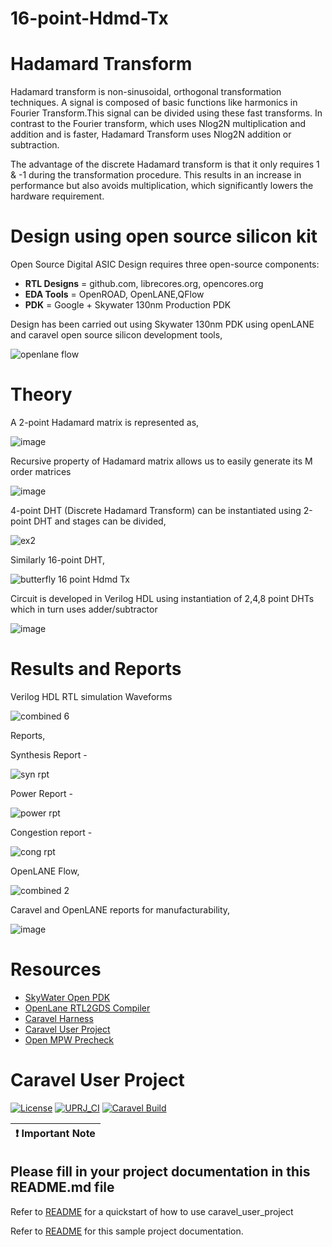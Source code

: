 # 16-point-Hdmd-Tx

# Hadamard Transform
Hadamard transform is non-sinusoidal, orthogonal transformation techniques. A signal is composed of basic functions like harmonics in Fourier Transform.This signal can be divided using these fast transforms. In contrast to the Fourier transform, which uses Nlog2N multiplication and addition and is faster, Hadamard Transform uses Nlog2N addition or subtraction.

The advantage of the discrete Hadamard transform is that it only requires 1 & -1 during the transformation procedure. This results in an increase in performance but also avoids multiplication, which significantly lowers the hardware requirement.

# Design using open source silicon kit

Open Source Digital ASIC Design requires three open-source components:  
- **RTL Designs** = github.com, librecores.org, opencores.org
- **EDA Tools** = OpenROAD, OpenLANE,QFlow  
- **PDK** = Google + Skywater 130nm Production PDK

Design has been carried out using Skywater 130nm PDK using openLANE and caravel open source silicon development tools,

![openlane flow](https://user-images.githubusercontent.com/106398260/200923562-10258199-deb3-4f2c-9889-5fffb18edf0b.jpg)

# Theory

A 2-point Hadamard matrix is represented as,

![image](https://user-images.githubusercontent.com/106398260/200916745-71ffaf15-d4e9-40d0-8fa0-6eded2f11194.png)

Recursive property of Hadamard matrix allows us to easily generate its M order matrices

![image](https://user-images.githubusercontent.com/106398260/200917431-a13524f4-af09-47cd-a95f-fff0f045cb7a.png)

4-point DHT (Discrete Hadamard Transform) can be instantiated using 2-point DHT and stages can be divided,

![ex2](https://user-images.githubusercontent.com/106398260/200920895-18d07759-c20d-4b66-8080-383a4cef58e2.png)


Similarly 16-point DHT,

![butterfly 16 point Hdmd Tx](https://user-images.githubusercontent.com/106398260/200912744-7210721f-9a68-4bdb-93bc-4dfb3b3bcfa9.png)

Circuit is developed in Verilog HDL using instantiation of 2,4,8 point DHTs which in turn uses adder/subtractor


![image](https://user-images.githubusercontent.com/106398260/200922435-9a479b2f-748f-42b0-9478-5169eeeafcb6.png)

# Results and Reports

Verilog HDL RTL simulation Waveforms


![combined 6](https://user-images.githubusercontent.com/106398260/200920074-1722c314-1fa6-46ec-a4ef-a6d89479d32e.png)


Reports, 

Synthesis Report -


![syn rpt](https://user-images.githubusercontent.com/106398260/200923842-4dde56d9-3eed-429c-997d-70986c9dec91.png)

Power Report -


![power rpt](https://user-images.githubusercontent.com/106398260/200923932-fef7b6c7-7fd3-40da-8c33-72353d239319.png)

Congestion report - 


![cong rpt](https://user-images.githubusercontent.com/106398260/200924171-cf73b80b-f087-4f61-8078-bd7ffb73d837.png)

OpenLANE Flow,

![combined 2](https://user-images.githubusercontent.com/106398260/200921075-787d82c2-355f-4c4f-9a3c-17ec11989529.png)

Caravel and OpenLANE reports for manufacturability,

![image](https://user-images.githubusercontent.com/106398260/200925271-fc4c2061-1067-4e88-a349-576d4a2f9d24.png)

# Resources

- [SkyWater Open PDK](https://github.com/google/skywater-pdk)
- [OpenLane RTL2GDS Compiler](https://github.com/efabless/openlane)
- [Caravel Harness](https://github.com/efabless/caravel)
- [Caravel User Project](https://github.com/efabless/caravel_user_project)
- [Open MPW Precheck](https://github.com/efabless/open_mpw_precheck)



# Caravel User Project

[![License](https://img.shields.io/badge/License-Apache%202.0-blue.svg)](https://opensource.org/licenses/Apache-2.0) [![UPRJ_CI](https://github.com/efabless/caravel_project_example/actions/workflows/user_project_ci.yml/badge.svg)](https://github.com/efabless/caravel_project_example/actions/workflows/user_project_ci.yml) [![Caravel Build](https://github.com/efabless/caravel_project_example/actions/workflows/caravel_build.yml/badge.svg)](https://github.com/efabless/caravel_project_example/actions/workflows/caravel_build.yml)

| :exclamation: Important Note            |
|-----------------------------------------|

## Please fill in your project documentation in this README.md file 

Refer to [README](docs/source/index.rst#section-quickstart) for a quickstart of how to use caravel_user_project

Refer to [README](docs/source/index.rst) for this sample project documentation. 
